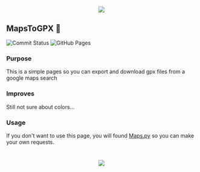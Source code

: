 <h1 align="center">
    <img src="https://capsule-render.vercel.app/api?type=waving&color=0:12D559,100:5776FF&height=115&section=header"/>
</h1>

## MapsToGPX 📍 
<!-- <p align="center">
    <img src="icones.jpg" alt="illustration" width=""/>
</p> -->

![Commit Status](https://img.shields.io/github/commit-activity/t/ibrahim-sall/MapsToGPX?)
![GitHub Pages](https://img.shields.io/github/deployments/ibrahim-sall/MapsToGPX/github-pages?label=GitHub%20Pages&logo=github)

### Purpose
This is a simple pages so you can export and download gpx files from a google maps search 

### Improves
Still not sure about colors...

### Usage
If you don't want to use this page, you will found [Maps.py](https://github.com/ibrahim-sall/MapsToGPX/blob/main/maps.py) so you can make your own requests. 
<h1 align="center">
  <img src="https://capsule-render.vercel.app/api?type=waving&color=0:12D559,100:5776FF&height=115&reversal=true&section=footer"/>
</h1>
